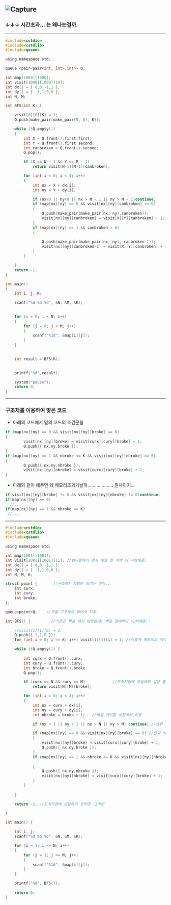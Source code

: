 ![Capture](https://user-images.githubusercontent.com/29946480/58564610-8c454580-822d-11e9-8d0d-b161438456ae.PNG)
---------------------------------------------------------------------------------------
### ↓↓↓ 시간초과... 는 왜나는걸까.
--------------------------------------------------------------------------------------

```c
#include<cstdio>
#include<cstdlib>
#include<queue>

using namespace std;

queue <pair<pair<int, int>,int>> Q;

int map[1000][1000];
int visit[1000][1000][10];
int dx[] = { 0,0,-1,1 };
int dy[] = { -1,1,0,0 };
int N, M;

int BFS(int K) {

	visit[0][0][K] = 1;
	Q.push(make_pair(make_pair(0, 0), K));

	while (!Q.empty())
	{
		int X = Q.front().first.first;
		int Y = Q.front().first.second;
		int canbroken = Q.front().second;
		Q.pop();

		if (X == N - 1 && Y == M - 1)
			return visit[N-1][M-1][canbroken];

		for (int i = 0; i < 4; i++)
		{
			int nx = X + dx[i];
			int ny = Y + dy[i];

			if (nx<0 || ny<0 || nx > N - 1 || ny > M - 1)continue;
			if (map[nx][ny] == 0 && visit[nx][ny][canbroken] == 0)
			{
				Q.push(make_pair(make_pair(nx, ny),canbroken));
				visit[nx][ny][canbroken] = visit[X][Y][canbroken] + 1;
			}
			if (map[nx][ny] == 1 && canbroken > 0)
			{
				
				Q.push(make_pair(make_pair(nx, ny), canbroken-1));
				visit[nx][ny][canbroken-1] = visit[X][Y][canbroken] + 1;
			}
		}

	}
	return -1;
}

int main()
{
	int i, j, K;

	scanf("%d %d %d", &N, &M, &K);
	

	for (i = 0; i < N; i++)
	{
		for (j = 0; j < M; j++)
		{
			scanf("%1d", &map[i][j]);
		}
	}
	

	int result = BFS(K);

	
	printf("%d",result);

	system("pause");
	return 0;
}
```
--------------------------------------------------------------------------------------------------------------
### 구조체를 이용하여 맞은 코드


- 아래의 코드에서 밑의 코드의 조건문을

```c
if (map[nx][ny] == 0 && visit[nx][ny][broke] == 0) 
{
		visit[nx][ny][broke] = visit[curx][cury][broke] + 1;
		Q.push({ nx,ny,broke });
}
if (map[nx][ny] == 1 && nbroke <= K && visit[nx][ny][nbroke] == 0) 
{
		Q.push({ nx,ny,nbroke });
		visit[nx][ny][nbroke] = visit[curx][cury][broke] + 1;
}
```

- 아래와 같이 해주면 왜 메모리초과가날까....................
뭔차이지...

```c
if(visit[nx][ny][broke] != 0 && visit[nx][ny][nbroke] != 0)continue;
if(map[nx][ny] == 0)
  //...
if(map[nx][ny] == 1 && nbroke <= K)
 // ...
```
-------------------------------------------------------------------------------------------------------------
```c
#include<cstdio>
#include<cstdlib>
#include<queue>

using namespace std;

int map[1001][1001];
int visit[1001][1001][11]; //런타임에러 방지 배열 한 개씩 더 지정해줌.
int dx[] = { 0,0,-1,1 };
int dy[] = { -1,1,0,0 };
int N, M, K;

struct point {       //구조체! 정확한 의미는 아직...
	int curx;
	int cury;
	int broke;
};

queue<point>Q;    //큐를 구조체로 묶어서 지정.

int BFS() {         //기준은 벽을 깨지 않았을때! 벽을 깰때마다 +1씩해줌!!

	//visit[1][1][0] = 1;
	Q.push({ 1,1,0 });
	for (int i = 0; i <= K; i++) visit[1][1][i] = 1; //이렇게 해도되고 위에 visit[1][1][0] = 1;이렇게 해줘도됨.

	while (!Q.empty()) {
	
		int curx = Q.front().curx;
		int cury = Q.front().cury;
		int broke = Q.front().broke;
		Q.pop();

		if (curx == N && cury == M)            //도착지점에 왔을때의 값을 출력.
			return visit[N][M][broke];

		for (int i = 0; i < 4; i++)
		{
			int nx = curx + dx[i];
			int ny = cury + dy[i];
			int nbroke = broke + 1;   //벽을 깨야할 상황에서 이용

			if (nx < 1 || ny < 1 || nx > N || ny > M) continue; //범위 벗어나면 continue로 아래코드실행.

			if (map[nx][ny] == 0 && visit[nx][ny][broke] == 0) //만약 벽이 없고, 방문하지 않았다면
			{
				visit[nx][ny][broke] = visit[curx][cury][broke] + 1;
				Q.push({ nx,ny,broke });
			}
			if (map[nx][ny] == 1 && nbroke <= K && visit[nx][ny][nbroke] == 0) //벽이있고, 방문하지 않았고, 
			                                                                    //벽을 깰수 있는 수가 남아있다면
			{
				Q.push({ nx,ny,nbroke });
				visit[nx][ny][nbroke] = visit[curx][cury][broke] + 1;
			}
		}
	
	}

	return -1; //도착지점에 도달하지 못하면 -1리턴

}

int main() {

	int i, j;
	scanf("%d %d %d", &N, &M, &K);

	for (i = 1; i <= N; i++)
	{
		for (j = 1; j <= M; j++)
		{
			scanf("%1d", &map[i][j]);
		}
	}

	printf("%d", BFS());
	
	return 0;
}
```
